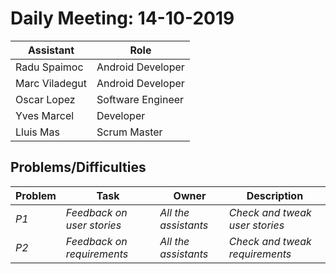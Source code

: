 # Daily Meeting: 14-10-2019

| Assistant  | Role  |  
|---|---|
| Radu Spaimoc  | Android Developer  |   
| Marc Viladegut  | Android Developer  |   
| Oscar Lopez |  Software Engineer |  
| Yves Marcel | Developer |
| Lluis Mas |  Scrum Master |  

## Problems/Difficulties
| Problem  | Task  | Owner | Description |
|---|---|---|---|
| _P1_ | _Feedback on user stories_ | _All the assistants_ | _Check and tweak user stories_ |
| _P2_ | _Feedback on requirements_ | _All the assistants_ | _Check and tweak requirements_ |
